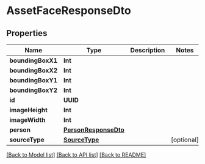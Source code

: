 # AssetFaceResponseDto

## Properties
Name | Type | Description | Notes
------------ | ------------- | ------------- | -------------
**boundingBoxX1** | **Int** |  | 
**boundingBoxX2** | **Int** |  | 
**boundingBoxY1** | **Int** |  | 
**boundingBoxY2** | **Int** |  | 
**id** | **UUID** |  | 
**imageHeight** | **Int** |  | 
**imageWidth** | **Int** |  | 
**person** | [**PersonResponseDto**](PersonResponseDto.md) |  | 
**sourceType** | [**SourceType**](SourceType.md) |  | [optional] 

[[Back to Model list]](../README.md#documentation-for-models) [[Back to API list]](../README.md#documentation-for-api-endpoints) [[Back to README]](../README.md)


